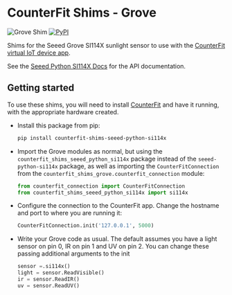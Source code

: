 # CounterFit Shims - Grove

![Grove Shim](https://img.shields.io/badge/Platform-Python-green) [![PyPI](https://img.shields.io/pypi/v/counterfit-shims-seeed-python-si114x)](https://pypi.org/project/counterfit-shims-seeed-python-si114x)

Shims for the Seeed Grove SI114X sunlight sensor to use with the [CounterFit virtual IoT device app](https://github.com/CounterFit-IoT/CounterFit).

See the [Seeed Python SI114X Docs](https://github.com/Seeed-Studio/Seeed_Python_SI114X) for the API documentation.

## Getting started

To use these shims, you will need to install [CounterFit](https://github.com/CounterFit-IoT/CounterFit) and have it running, with the appropriate hardware created.

* Install this package from pip:

    ```sh
    pip install counterfit-shims-seeed-python-si114x
    ```

* Import the Grove modules as normal, but using the `counterfit_shims_seeed_python_si114x` package instead of the `seeed-python-si114x` package, as well as importing the `CounterFitConnection` from the `counterfit_shims_grove.counterfit_connection` module:

    ```python
    from counterfit_connection import CounterFitConnection
    from counterfit_shims_seeed_python_si114x import si114x
    ```

* Configure the connection to the CounterFit app. Change the hostname and port to where you are running it:

    ```python
    CounterFitConnection.init('127.0.0.1', 5000)
    ```

* Write your Grove code as usual. The default assumes you have a light sensor on pin 0, IR on pin 1 and UV on pin 2. You can change these passing additional arguments to the init

    ```python
    sensor =.si114x()
    light = sensor.ReadVisible()
    ir = sensor.ReadIR()
    uv = sensor.ReadUV()
    ```
